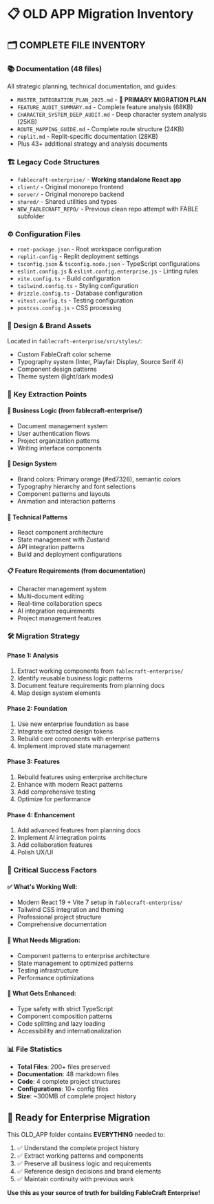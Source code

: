 # 📋 OLD APP Migration Inventory

## 🗂️ **COMPLETE FILE INVENTORY**

### 📚 **Documentation (48 files)**
All strategic planning, technical documentation, and guides:

- `MASTER_INTEGRATION_PLAN_2025.md` - **🎯 PRIMARY MIGRATION PLAN**
- `FEATURE_AUDIT_SUMMARY.md` - Complete feature analysis (68KB)
- `CHARACTER_SYSTEM_DEEP_AUDIT.md` - Deep character system analysis (25KB)
- `ROUTE_MAPPING_GUIDE.md` - Complete route structure (24KB)
- `replit.md` - Replit-specific documentation (28KB)
- Plus 43+ additional strategy and analysis documents

### 🏗️ **Legacy Code Structures**
- `fablecraft-enterprise/` - **Working standalone React app**
- `client/` - Original monorepo frontend
- `server/` - Original monorepo backend
- `shared/` - Shared utilities and types
- `NEW_FABLECRAFT_REPO/` - Previous clean repo attempt with FABLE subfolder

### ⚙️ **Configuration Files**
- `root-package.json` - Root workspace configuration
- `replit-config` - Replit deployment settings
- `tsconfig.json` & `tsconfig.node.json` - TypeScript configurations
- `eslint.config.js` & `eslint.config.enterprise.js` - Linting rules
- `vite.config.ts` - Build configuration
- `tailwind.config.ts` - Styling configuration
- `drizzle.config.ts` - Database configuration
- `vitest.config.ts` - Testing configuration
- `postcss.config.js` - CSS processing

### 🎨 **Design & Brand Assets**
Located in `fablecraft-enterprise/src/styles/`:
- Custom FableCraft color scheme
- Typography system (Inter, Playfair Display, Source Serif 4)
- Component design patterns
- Theme system (light/dark modes)

### 💎 **Key Extraction Points**

#### **🎯 Business Logic (from fablecraft-enterprise/)**
- Document management system
- User authentication flows
- Project organization patterns
- Writing interface components

#### **🎨 Design System**
- Brand colors: Primary orange (#ed7326), semantic colors
- Typography hierarchy and font selections
- Component patterns and layouts
- Animation and interaction patterns

#### **🔧 Technical Patterns**
- React component architecture
- State management with Zustand
- API integration patterns
- Build and deployment configurations

#### **📋 Feature Requirements (from documentation)**
- Character management system
- Multi-document editing
- Real-time collaboration specs
- AI integration requirements
- Project management features

### 🛠️ **Migration Strategy**

#### **Phase 1: Analysis**
1. Extract working components from `fablecraft-enterprise/`
2. Identify reusable business logic patterns
3. Document feature requirements from planning docs
4. Map design system elements

#### **Phase 2: Foundation**
1. Use new enterprise foundation as base
2. Integrate extracted design tokens
3. Rebuild core components with enterprise patterns
4. Implement improved state management

#### **Phase 3: Features**
1. Rebuild features using enterprise architecture
2. Enhance with modern React patterns
3. Add comprehensive testing
4. Optimize for performance

#### **Phase 4: Enhancement**
1. Add advanced features from planning docs
2. Implement AI integration points
3. Add collaboration features
4. Polish UX/UI

### 🎯 **Critical Success Factors**

#### **✅ What's Working Well:**
- Modern React 19 + Vite 7 setup in `fablecraft-enterprise/`
- Tailwind CSS integration and theming
- Professional project structure
- Comprehensive documentation

#### **🔄 What Needs Migration:**
- Component patterns to enterprise architecture
- State management to optimized patterns
- Testing infrastructure
- Performance optimizations

#### **🚀 What Gets Enhanced:**
- Type safety with strict TypeScript
- Component composition patterns
- Code splitting and lazy loading
- Accessibility and internationalization

### 📊 **File Statistics**
- **Total Files**: 200+ files preserved
- **Documentation**: 48 markdown files
- **Code**: 4 complete project structures
- **Configurations**: 10+ config files
- **Size**: ~300MB of complete project history

## 🎉 **Ready for Enterprise Migration**

This OLD_APP folder contains **EVERYTHING** needed to:
1. ✅ Understand the complete project history
2. ✅ Extract working patterns and components  
3. ✅ Preserve all business logic and requirements
4. ✅ Reference design decisions and brand elements
5. ✅ Maintain continuity with previous work

**Use this as your source of truth for building FableCraft Enterprise!**